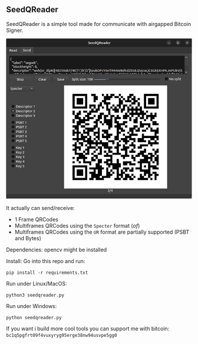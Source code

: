 SeedQReader
---

SeedQReader is a simple tool made for communicate with airgapped Bitcoin Signer.

![SeedQReader](screenshot.png)

It actually can send/receive:
- 1 Frame QRCodes
- Multiframes QRCodes using the `Specter` format (_of_)
- Multiframes QRCodes using the `UR` format are partially supported (PSBT and Bytes)

Dependencies:
opencv might be installed

Install:
Go into this repo and run:
```
pip install -r requirements.txt 
```

Run under Linux/MacOS:
```
python3 seedqreader.py
```

Run under Windows:
```
python seedqreader.py
```

If you want i build more cool tools you can support me with bitcoin:
`bc1q5pgfrt09f4vuxyryg95erge38nw94usvpe5gg0`

